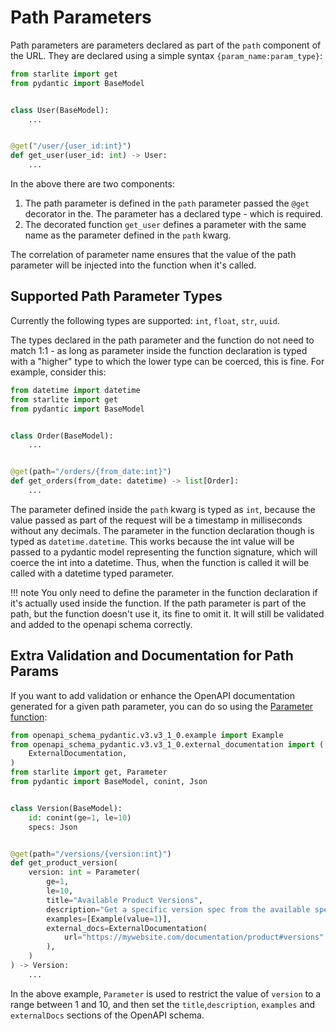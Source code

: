 # Path Parameters

Path parameters are parameters declared as part of the `path` component of the URL. They are declared using a simple
syntax `{param_name:param_type}`:

```python
from starlite import get
from pydantic import BaseModel


class User(BaseModel):
    ...


@get("/user/{user_id:int}")
def get_user(user_id: int) -> User:
    ...
```

In the above there are two components:

1. The path parameter is defined in the `path` parameter passed the `@get` decorator in the. The parameter has a
   declared type - which is required.
2. The decorated function `get_user` defines a parameter with the same name as the parameter defined in the `path`
   kwarg.

The correlation of parameter name ensures that the value of the path parameter will be injected into the function when
it's called.

## Supported Path Parameter Types

Currently the following types are supported: `int`, `float`, `str`, `uuid`.

The types declared in the path parameter and the function do not need to match 1:1 - as long as parameter inside the
function declaration is typed with a "higher" type to which the lower type can be coerced, this is fine. For example,
consider this:

```python
from datetime import datetime
from starlite import get
from pydantic import BaseModel


class Order(BaseModel):
    ...


@get(path="/orders/{from_date:int}")
def get_orders(from_date: datetime) -> list[Order]:
    ...
```

The parameter defined inside the `path` kwarg is typed as `int`, because the value passed as part of the request will be
a timestamp in milliseconds without any decimals. The parameter in the function declaration though is typed
as `datetime.datetime`. This works because the int value will be passed to a pydantic model representing the function
signature, which will coerce the int into a datetime. Thus, when the function is called it will be called with a
datetime typed parameter.

<!-- prettier-ignore -->
!!! note
    You only need to define the parameter in the function declaration if it's actually used inside the function. If the
    path parameter is part of the path, but the function doesn't use it, its fine to omit it. It will still be validated
    and added to the openapi schema correctly.

## Extra Validation and Documentation for Path Params

If you want to add validation or enhance the OpenAPI documentation generated for a given path parameter, you can do
so using the [Parameter function](./3-the-parameter-function.md):

```python
from openapi_schema_pydantic.v3.v3_1_0.example import Example
from openapi_schema_pydantic.v3.v3_1_0.external_documentation import (
    ExternalDocumentation,
)
from starlite import get, Parameter
from pydantic import BaseModel, conint, Json


class Version(BaseModel):
    id: conint(ge=1, le=10)
    specs: Json


@get(path="/versions/{version:int}")
def get_product_version(
    version: int = Parameter(
        ge=1,
        le=10,
        title="Available Product Versions",
        description="Get a specific version spec from the available specs",
        examples=[Example(value=1)],
        external_docs=ExternalDocumentation(
            url="https://mywebsite.com/documentation/product#versions"
        ),
    )
) -> Version:
    ...
```

In the above example, `Parameter` is used to restrict the value of `version` to a range between 1 and 10, and then set
the `title`,`description`, `examples` and `externalDocs` sections of the OpenAPI schema.
